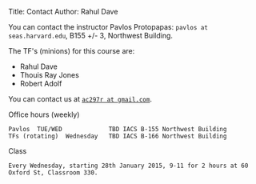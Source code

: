 Title: Contact
Author: Rahul Dave

You can contact the instructor Pavlos Protopapas: `pavlos at seas.harvard.edu`, B155 +/- 3, Northwest Building.

The TF's (minions) for this course are:

* Rahul Dave
* Thouis Ray Jones
* Robert Adolf

You can contact us at [`ac297r at gmail.com`](mailto:ac297r@gmail.com).

Office hours (weekly)	

	Pavlos	TUE/WED				TBD	IACS B-155 Northwest Building 
	TFs (rotating)	Wednesday	TBD	IACS B-166 Northwest Building

Class		

	Every Wednesday, starting 28th January 2015, 9-11 for 2 hours at 60 Oxford St, Classroom 330.